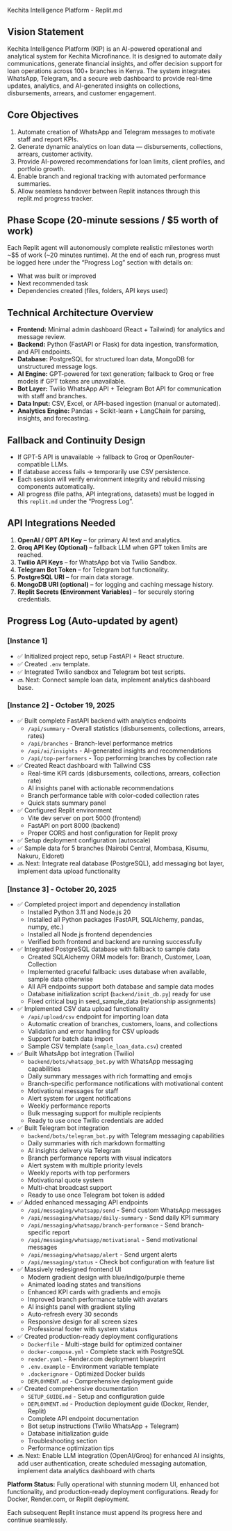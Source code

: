 Kechita Intelligence Platform - Replit.md

## Vision Statement
Kechita Intelligence Platform (KIP) is an AI-powered operational and analytical system for Kechita Microfinance.
It is designed to automate daily communications, generate financial insights, and offer decision support for loan operations across 100+ branches in Kenya.
The system integrates WhatsApp, Telegram, and a secure web dashboard to provide real-time updates, analytics, and AI-generated insights on collections, disbursements, arrears, and customer engagement.



## Core Objectives
1. Automate creation of WhatsApp and Telegram messages to motivate staff and report KPIs.
2. Generate dynamic analytics on loan data — disbursements, collections, arrears, customer activity.
3. Provide AI-powered recommendations for loan limits, client profiles, and portfolio growth.
4. Enable branch and regional tracking with automated performance summaries.
5. Allow seamless handover between Replit instances through this replit.md progress tracker.



## Phase Scope (20-minute sessions / $5 worth of work)
Each Replit agent will autonomously complete realistic milestones worth ~$5 of work (~20 minutes runtime).
At the end of each run, progress must be logged here under the “Progress Log” section with details on:
- What was built or improved
- Next recommended task
- Dependencies created (files, folders, API keys used)



## Technical Architecture Overview
- **Frontend:** Minimal admin dashboard (React + Tailwind) for analytics and message review.
- **Backend:** Python (FastAPI or Flask) for data ingestion, transformation, and API endpoints.
- **Database:** PostgreSQL for structured loan data, MongoDB for unstructured message logs.
- **AI Engine:** GPT-powered for text generation; fallback to Groq or free models if GPT tokens are unavailable.
- **Bot Layer:** Twilio WhatsApp API + Telegram Bot API for communication with staff and branches.
- **Data Input:** CSV, Excel, or API-based ingestion (manual or automated).
- **Analytics Engine:** Pandas + Scikit-learn + LangChain for parsing, insights, and forecasting.



## Fallback and Continuity Design
- If GPT-5 API is unavailable → fallback to Groq or OpenRouter-compatible LLMs.
- If database access fails → temporarily use CSV persistence.
- Each session will verify environment integrity and rebuild missing components automatically.
- All progress (file paths, API integrations, datasets) must be logged in this `replit.md` under the “Progress Log”.



## API Integrations Needed
1. **OpenAI / GPT API Key** – for primary AI text and analytics.
2. **Groq API Key (Optional)** – fallback LLM when GPT token limits are reached.
3. **Twilio API Keys** – for WhatsApp bot via Twilio Sandbox.
4. **Telegram Bot Token** – for Telegram bot functionality.
5. **PostgreSQL URI** – for main data storage.
6. **MongoDB URI (optional)** – for logging and caching message history.
7. **Replit Secrets (Environment Variables)** – for securely storing credentials.



## Progress Log (Auto-updated by agent)
### [Instance 1]
- ✅ Initialized project repo, setup FastAPI + React structure.
- ✅ Created `.env` template.
- ✅ Integrated Twilio sandbox and Telegram bot test scripts.
- 🔜 Next: Connect sample loan data, implement analytics dashboard base.

### [Instance 2] - October 19, 2025
- ✅ Built complete FastAPI backend with analytics endpoints
  - `/api/summary` - Overall statistics (disbursements, collections, arrears, rates)
  - `/api/branches` - Branch-level performance metrics
  - `/api/ai/insights` - AI-generated insights and recommendations
  - `/api/top-performers` - Top performing branches by collection rate
- ✅ Created React dashboard with Tailwind CSS
  - Real-time KPI cards (disbursements, collections, arrears, collection rate)
  - AI insights panel with actionable recommendations
  - Branch performance table with color-coded collection rates
  - Quick stats summary panel
- ✅ Configured Replit environment
  - Vite dev server on port 5000 (frontend)
  - FastAPI on port 8000 (backend)
  - Proper CORS and host configuration for Replit proxy
- ✅ Setup deployment configuration (autoscale)
- ✅ Sample data for 5 branches (Nairobi Central, Mombasa, Kisumu, Nakuru, Eldoret)
- 🔜 Next: Integrate real database (PostgreSQL), add messaging bot layer, implement data upload functionality

### [Instance 3] - October 20, 2025
- ✅ Completed project import and dependency installation
  - Installed Python 3.11 and Node.js 20
  - Installed all Python packages (FastAPI, SQLAlchemy, pandas, numpy, etc.)
  - Installed all Node.js frontend dependencies
  - Verified both frontend and backend are running successfully
- ✅ Integrated PostgreSQL database with fallback to sample data
  - Created SQLAlchemy ORM models for: Branch, Customer, Loan, Collection
  - Implemented graceful fallback: uses database when available, sample data otherwise
  - All API endpoints support both database and sample data modes
  - Database initialization script (`backend/init_db.py`) ready for use
  - Fixed critical bug in seed_sample_data (relationship assignments)
- ✅ Implemented CSV data upload functionality
  - `/api/upload/csv` endpoint for importing loan data
  - Automatic creation of branches, customers, loans, and collections
  - Validation and error handling for CSV uploads
  - Support for batch data import
  - Sample CSV template (`sample_loan_data.csv`) created
- ✅ Built WhatsApp bot integration (Twilio)
  - `backend/bots/whatsapp_bot.py` with WhatsApp messaging capabilities
  - Daily summary messages with rich formatting and emojis
  - Branch-specific performance notifications with motivational content
  - Motivational messages for staff
  - Alert system for urgent notifications
  - Weekly performance reports
  - Bulk messaging support for multiple recipients
  - Ready to use once Twilio credentials are added
- ✅ Built Telegram bot integration
  - `backend/bots/telegram_bot.py` with Telegram messaging capabilities
  - Daily summaries with rich markdown formatting
  - AI insights delivery via Telegram
  - Branch performance reports with visual indicators
  - Alert system with multiple priority levels
  - Weekly reports with top performers
  - Motivational quote system
  - Multi-chat broadcast support
  - Ready to use once Telegram bot token is added
- ✅ Added enhanced messaging API endpoints
  - `/api/messaging/whatsapp/send` - Send custom WhatsApp messages
  - `/api/messaging/whatsapp/daily-summary` - Send daily KPI summary
  - `/api/messaging/whatsapp/branch-performance` - Send branch-specific report
  - `/api/messaging/whatsapp/motivational` - Send motivational messages
  - `/api/messaging/whatsapp/alert` - Send urgent alerts
  - `/api/messaging/status` - Check bot configuration with feature list
- ✅ Massively redesigned frontend UI
  - Modern gradient design with blue/indigo/purple theme
  - Animated loading states and transitions
  - Enhanced KPI cards with gradients and emojis
  - Improved branch performance table with avatars
  - AI insights panel with gradient styling
  - Auto-refresh every 30 seconds
  - Responsive design for all screen sizes
  - Professional footer with system status
- ✅ Created production-ready deployment configurations
  - `Dockerfile` - Multi-stage build for optimized container
  - `docker-compose.yml` - Complete stack with PostgreSQL
  - `render.yaml` - Render.com deployment blueprint
  - `.env.example` - Environment variable template
  - `.dockerignore` - Optimized Docker builds
  - `DEPLOYMENT.md` - Comprehensive deployment guide
- ✅ Created comprehensive documentation
  - `SETUP_GUIDE.md` - Setup and configuration guide
  - `DEPLOYMENT.md` - Production deployment guide (Docker, Render, Replit)
  - Complete API endpoint documentation
  - Bot setup instructions (Twilio WhatsApp + Telegram)
  - Database initialization guide
  - Troubleshooting section
  - Performance optimization tips
- 🔜 Next: Enable LLM integration (OpenAI/Groq) for enhanced AI insights, add user authentication, create scheduled messaging automation, implement data analytics dashboard with charts

**Platform Status:** Fully operational with stunning modern UI, enhanced bot functionality, and production-ready deployment configurations. Ready for Docker, Render.com, or Replit deployment.

Each subsequent Replit instance must append its progress here and continue seamlessly.


